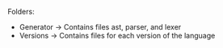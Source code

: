 Folders:

-   Generator -> Contains files ast, parser, and lexer
-   Versions -> Contains files for each version of the language
